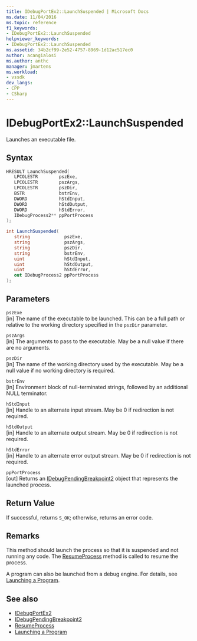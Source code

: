 ```yaml
---
title: IDebugPortEx2::LaunchSuspended | Microsoft Docs
ms.date: 11/04/2016
ms.topic: reference
f1_keywords:
- IDebugPortEx2::LaunchSuspended
helpviewer_keywords:
- IDebugPortEx2::LaunchSuspended
ms.assetid: 34b2cf99-2e52-4757-8969-1d12ac517ec0
author: acangialosi
ms.author: anthc
manager: jmartens
ms.workload:
- vssdk
dev_langs:
- CPP
- CSharp
---
```

# IDebugPortEx2::LaunchSuspended
Launches an executable file.

## Syntax

```cpp
HRESULT LaunchSuspended( 
   LPCOLESTR        pszExe,
   LPCOLESTR        pszArgs,
   LPCOLESTR        pszDir,
   BSTR             bstrEnv,
   DWORD            hStdInput,
   DWORD            hStdOutput,
   DWORD            hStdError,
   IDebugProcess2** ppPortProcess
);
```

```csharp
int LaunchSuspended( 
   string             pszExe,
   string             pszArgs,
   string             pszDir,
   string             bstrEnv,
   uint               hStdInput,
   uint               hStdOutput,
   uint               hStdError,
   out IDebugProcess2 ppPortProcess
);
```

## Parameters
`pszExe`\
[in] The name of the executable to be launched. This can be a full path or relative to the working directory specified in the `pszDir` parameter.

`pszArgs`\
[in] The arguments to pass to the executable. May be a null value if there are no arguments.

`pszDir`\
[in] The name of the working directory used by the executable. May be a null value if no working directory is required.

`bstrEnv`\
[in] Environment block of null-terminated strings, followed by an additional NULL terminator.

`hStdInput`\
[in] Handle to an alternate input stream. May be 0 if redirection is not required.

`hStdOutput`\
[in] Handle to an alternate output stream. May be 0 if redirection is not required.

`hStdError`\
[in] Handle to an alternate error output stream. May be 0 if redirection is not required.

`ppPortProcess`\
[out] Returns an [IDebugPendingBreakpoint2](../../../extensibility/debugger/reference/idebugpendingbreakpoint2.md) object that represents the launched process.

## Return Value
 If successful, returns `S_OK`; otherwise, returns an error code.

## Remarks
 This method should launch the process so that it is suspended and not running any code. The [ResumeProcess](../../../extensibility/debugger/reference/idebugportex2-resumeprocess.md) method is called to resume the process.

 A program can also be launched from a debug engine. For details, see [Launching a Program](../../../extensibility/debugger/launching-a-program.md).

## See also
- [IDebugPortEx2](../../../extensibility/debugger/reference/idebugportex2.md)
- [IDebugPendingBreakpoint2](../../../extensibility/debugger/reference/idebugpendingbreakpoint2.md)
- [ResumeProcess](../../../extensibility/debugger/reference/idebugportex2-resumeprocess.md)
- [Launching a Program](../../../extensibility/debugger/launching-a-program.md)
